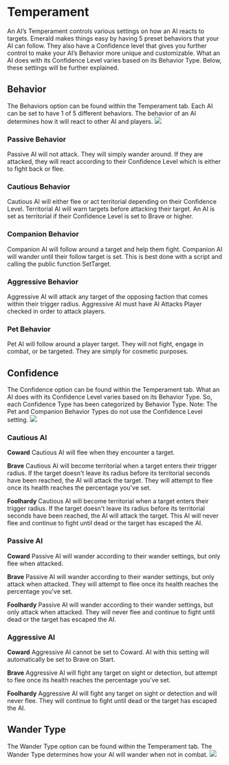 # Temperament
An AI’s Temperament controls various settings on how an AI reacts to targets. Emerald makes things easy by having 5 preset behaviors that your AI can follow. They also have a Confidence level that gives you further control to make your AI’s Behavior more unique and customizable. What an AI does with its Confidence Level varies based on its Behavior Type. Below, these settings will be further explained.

## Behavior
The Behaviors option can be found within the Temperament tab. Each AI can be set to have 1 of 5 different behaviors. The behavior of an AI determines how it will react to other AI and players.
![](https://i.imgur.com/O4unmr4.png)

### Passive Behavior
Passive AI will not attack. They will simply wander around. If they are attacked, they will react according to their Confidence Level which is either to fight back or flee.

### Cautious Behavior
Cautious AI will either flee or act territorial depending on their Confidence Level. Territorial AI will warn targets before attacking their target. An AI is set as territorial if their Confidence Level is set to Brave or higher.

### Companion Behavior
Companion AI will follow around a target and help them fight. Companion AI will wander until their follow target is set. This is best done with a script and calling the public function SetTarget.

### Aggressive Behavior
Aggressive AI will attack any target of the opposing faction that comes within their trigger radius. Aggressive AI must have AI Attacks Player checked in order to attack players.

### Pet Behavior
Pet AI will follow around a player target. They will not fight, engage in combat, or be targeted. They are simply for cosmetic purposes.

## Confidence
The Confidence option can be found within the Temperament tab. What an AI does with its Confidence Level varies based on its Behavior Type. So, each Confidence Type has been categorized by Behavior Type. Note: The Pet and Companion Behavior Types do not use the Confidence Level setting.
![](https://i.imgur.com/gtspkmn.png)

### Cautious AI
**Coward** Cautious AI will flee when they encounter a target.

**Brave** Cautious AI will become territorial when a target enters their trigger radius. If the target doesn't leave its radius before its territorial seconds have been reached, the AI will attack the target. They will attempt to flee once its health reaches the percentage you've set.

**Foolhardy** Cautious AI will become territorial when a target enters their trigger radius. If the target doesn't leave its radius before its territorial seconds have been reached, the AI will attack the target. This AI will never flee and continue to fight until dead or the target has escaped the AI.

### Passive AI
**Coward** Passive AI will wander according to their wander settings, but only flee when attacked.

**Brave** Passive AI will wander according to their wander settings, but only attack when attacked. They will attempt to flee once its health reaches the percentage you've set.

**Foolhardy** Passive AI will wander according to their wander settings, but only attack when attacked. They will never flee and continue to fight until dead or the target has escaped the AI.

### Aggressive AI
**Coward**
Aggressive AI cannot be set to Coward. AI with this setting will automatically be set to Brave on Start.

**Brave** Aggressive AI will fight any target on sight or detection, but attempt to flee once its health reaches the percentage you've set.

**Foolhardy** Aggressive AI will fight any target on sight or detection and will never flee. They will continue to fight until dead or the target has escaped the AI.

## Wander Type
The Wander Type option can be found within the Temperament tab. The Wander Type determines how your AI will wander when not in combat.
![](https://i.imgur.com/I9kbWYX.png)